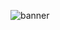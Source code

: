 ![banner](https://github.com/NhanHoVan/NhanHoVan/assets/80185529/535896fd-aa4f-4612-afa3-d9bc1d0f5274)
